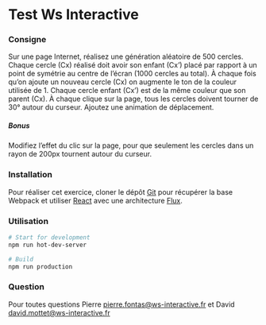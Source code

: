 # Test Ws Interactive
### Consigne
Sur une page Internet, réalisez une génération aléatoire de 500 cercles.
Chaque cercle (Cx) réalisé doit avoir son enfant (Cx’) placé par rapport à un point de symétrie au centre de l’écran (1000 cercles au total). À chaque fois qu’on ajoute un nouveau cercle (Cx) on augmente le ton de la couleur utilisée de 1. Chaque cercle enfant (Cx’) est de la même couleur que son parent (Cx).
À chaque clique sur la page, tous les cercles doivent tourner de 30° autour du curseur. Ajoutez une animation de déplacement.
##### Bonus
Modifiez l’effet du clic sur la page, pour que seulement les cercles dans un rayon de 200px tournent autour du curseur.
### Installation
Pour réaliser cet exercice, cloner le dépôt [Git] pour récupérer la base Webpack et utiliser [React] avec une architecture [Flux].
### Utilisation
```bash
# Start for development
npm run hot-dev-server

# Build
npm run production
```
### Question
Pour toutes questions Pierre <pierre.fontas@ws-interactive.fr> et David <david.mottet@ws-interactive.fr>

[Git]: <https://github.com/davidmottet/test-ws-interactive>
[React]: <https://facebook.github.io/react/>
[Flux]: <https://facebook.github.io/flux/>